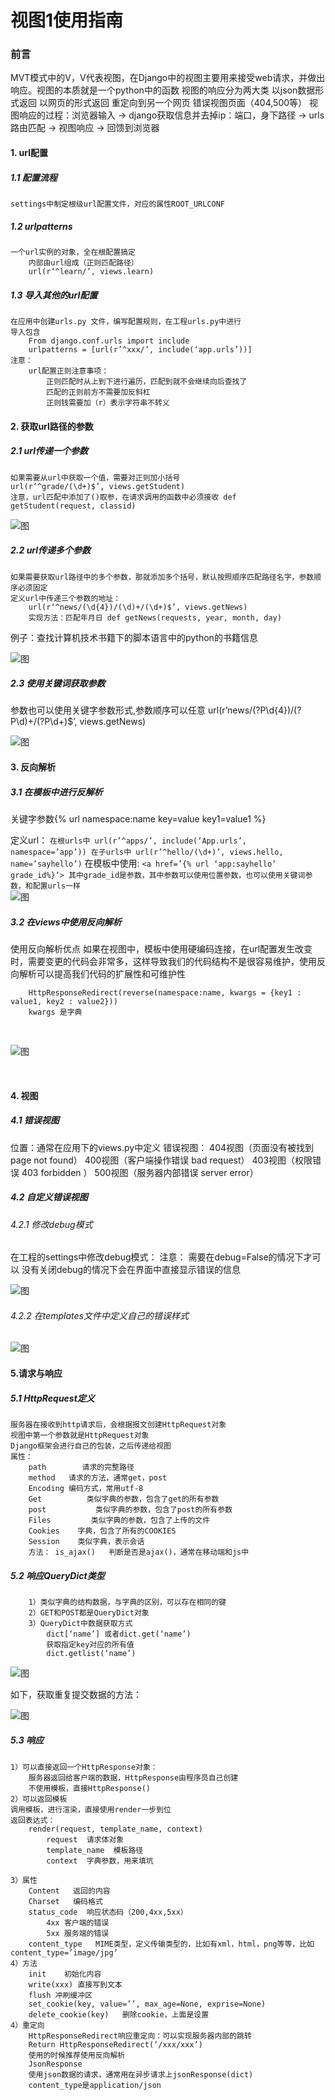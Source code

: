 
# 视图1使用指南

### 前言
MVT模式中的V，V代表视图，在Django中的视图主要用来接受web请求，并做出响应。视图的本质就是一个python中的函数
视图的响应分为两大类
    以json数据形式返回
    以网页的形式返回
        重定向到另一个网页
        错误视图页面（404,500等）
视图响应的过程：浏览器输入 → django获取信息并去掉ip：端口，身下路径 → urls路由匹配 → 视图响应 → 回馈到浏览器

#### 1. url配置

##### 1.1 配置流程
    settings中制定根级url配置文件，对应的属性ROOT_URLCONF

##### 1.2 urlpatterns
    一个url实例的对象，全在根配置搞定
        内部由url组成（正则匹配路径）
        url(r‘^learn/’, views.learn)
##### 1.3 导入其他的url配置
    在应用中创建urls.py 文件，编写配置规则，在工程urls.py中进行
    导入包含
        From django.conf.urls import include
        urlpatterns = [url(r’^xxx/’, include(‘app.urls’))]
    注意：
        url配置正则注意事项：
            正则匹配时从上到下进行遍历，匹配到就不会继续向后查找了
            匹配的正则前方不需要加反斜杠
            正则钱需要加（r）表示字符串不转义

#### 2. 获取url路径的参数

##### 2.1 url传递一个参数
```
如果需要从url中获取一个值，需要对正则加小括号
url(r‘^grade/(\d+)$’, views.getStudent)
注意，url匹配中添加了()取参，在请求调用的函数中必须接收 def getStudent(request, classid)
```
![图](images/django_url_patterns.png)


##### 2.2 url传递多个参数
```
如果需要获取url路径中的多个参数，那就添加多个括号，默认按照顺序匹配路径名字，参数顺序必须固定
定义url中传递三个参数的地址：
    url(r‘^news/(\d{4})/(\d)+/(\d+)$’, views.getNews)
    实现方法：匹配年月日 def getNews(requests, year, month, day)
```
例子：查找计算机技术书籍下的脚本语言中的python的书籍信息
<br>

![图](images/django_url_more1.png)
<br>


##### 2.3 使用关键词获取参数
参数也可以使用关键字参数形式,参数顺序可以任意
url(r’news/(?P<year>\d{4})/(?P<month>\d)+/(?P<day>\d+)$’, views.getNews)

![图](images/django_urls_more.png)
<br>

#### 3. 反向解析

##### 3.1 在模板中进行反解析
关键字参数{% url  namespace:name key=value key1=value1 %}

定义url：
    ```
        在根urls中
            url(r’^apps/’, include(‘App.urls’, namespace=’app’))
        在子urls中
            url(r’^hello/(\d+)’, views.hello, name=’sayhello’)
    ```
在模板中使用:
    ```
        <a href=’{% url ‘app:sayhello’  grade_id%}’>
        其中grade_id是参数，其中参数可以使用位置参数，也可以使用关键词参数，和配置urls一样
    ```
<br>
![图](images/django_fanxiang.png)


##### 3.2 在views中使用反向解析

使用反向解析优点
如果在视图中，模板中使用硬编码连接，在url配置发生改变时，需要变更的代码会非常多，这样导致我们的代码结构不是很容易维护，使用反向解析可以提高我们代码的扩展性和可维护性

```
    HttpResponseRedirect(reverse(namespace:name, kwargs = {key1 : value1, key2 : value2}))
    kwargs 是字典
```
<br>

![图](images/django_redirect_revere.png)

<br>

#### 4. 视图

##### 4.1 错误视图
位置：通常在应用下的views.py中定义
错误视图：
    404视图（页面没有被找到 page not found）
    400视图（客户端操作错误 bad request）
    403视图（权限错误 403 forbidden ）
    500视图（服务器内部错误 server error）

##### 4.2 自定义错误视图

###### 4.2.1 修改debug模式

在工程的settings中修改debug模式：
注意：
    需要在debug=False的情况下才可以
    没有关闭debug的情况下会在界面中直接显示错误的信息
<br>

![图](images/django_temp_error_settings.png)

###### 4.2.2 在templates文件中定义自己的错误样式

![图](images/django_temp_errors.png)


#### 5.请求与响应

##### 5.1 HttpRequest定义
```
服务器在接收到http请求后，会根据报文创建HttpRequest对象
视图中第一个参数就是HttpRequest对象
Django框架会进行自己的包装，之后传递给视图
属性：
    path        请求的完整路径
    method   请求的方法，通常get，post
    Encoding 编码方式，常用utf-8
    Get          类似字典的参数，包含了get的所有参数
    post	       类似字典的参数，包含了post的所有参数
    Files         类似字典的参数，包含了上传的文件
    Cookies    字典，包含了所有的COOKIES
    Session    类似字典，表示会话
    方法： is_ajax()   判断是否是ajax()，通常在移动端和js中
```

##### 5.2 响应QueryDict类型
```
    1）类似字典的结构数据，与字典的区别，可以存在相同的键
    2）GET和POST都是QueryDict对象
    3）QueryDict中数据获取方式
        dict[‘name’] 或者dict.get(‘name’)
        获取指定key对应的所有值
        dict.getlist(‘name’)
```

![图](images/django_request.png)

如下，获取重复提交数据的方法：
<br>

![图](images/django_request_list.png)


##### 5.3 响应
    1）可以直接返回一个HttpResponse对象：
        服务器返回给客户端的数据，HttpResponse由程序员自己创建
        不使用模板，直接HttpResponse()
    2）可以返回模板
    调用模板，进行渲染，直接使用render一步到位
    返回表达式：
        render(request, template_name, context)
            request  请求体对象
            template_name  模板路径
            context  字典参数，用来填坑
    
    3）属性
        Content   返回的内容
        Charset   编码格式
        status_code  响应状态码（200,4xx,5xx）
            4xx 客户端的错误
            5xx 服务端的错误
        content_type   MIME类型，定义传输类型的，比如有xml，html，png等等，比如content_type=’image/jpg’
    4）方法
        init    初始化内容
        write(xxx) 直接写到文本
        flush 冲刷缓冲区
        set_cookie(key, value=’’, max_age=None, exprise=None)
        delete_cookie(key)   删除cookie，上面是设置
    4）重定向
        HttpResponseRedirect响应重定向：可以实现服务器内部的跳转
        Return HttpResponseRedirect(‘/xxx/xxx’)
        使用的时候推荐使用反向解析
        JsonResponse
        使用json数据的请求，通常用在异步请求上jsonResponse(dict)
        content_type是application/json
